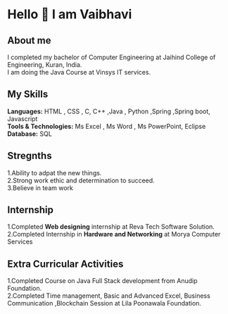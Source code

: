 # Hello 👋 I am Vaibhavi


## About me  
I completed my bachelor of Computer Engineering at Jaihind College of Engineering, Kuran, India.<br>
I am doing the Java Course at Vinsys IT services.

## My Skills
**Languages:** HTML , CSS , C, C++ ,Java , Python ,Spring ,Spring boot, Javascript <br>
**Tools & Technologies:** Ms Excel , Ms Word , Ms PowerPoint, Eclipse <br>
**Database:** SQL

## Stregnths
1.Ability to adpat the new things.   <br>
2.Strong work ethic and determination to succeed.  <br>
3.Believe in team work

## Internship
1.Completed **Web designing** internship at Reva Tech Software Solution.<br>
2.Completed Internship in **Hardware and Networking** at Morya Computer Services


## Extra Curricular Activities
1.Completed Course on Java Full Stack development from Anudip Foundation. <br>
2.Completed Time management, Basic and Advanced Excel, Business Communication ,Blockchain  Session at Lila Poonawala Foundation.





